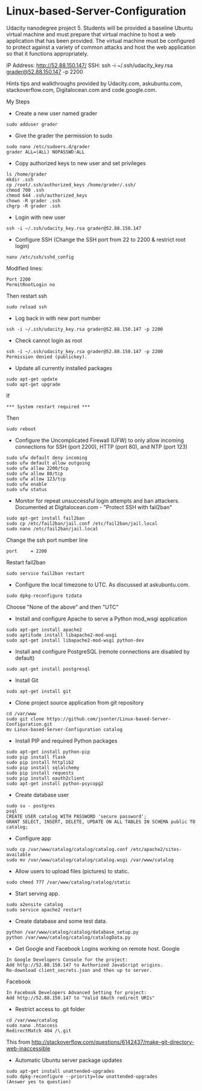 # Linux-based-Server-Configuration
Udacity nanodegree project 5. Students will be provided a baseline Ubuntu virtual machine and must prepare that virtual machine to host a web application that has been provided. The virtual machine must be configured to protect against a variety of common attacks and host the web application so that it functions appropriately.

IP Address: http://52.88.150.147/
SSH: ssh -i ~/.ssh/udacity_key.rsa grader@52.88.150.147 -p 2200

Hints tips and walkthroughs provided by Udacity.com, askubuntu.com, stackoverflow.com, Digitalocean.com and code.google.com.

My Steps

* Create a new user named grader
```
sudo adduser grader
```

* Give the grader the permission to sudo
```
sudo nano /etc/sudoers.d/grader
grader ALL=(ALL) NOPASSWD:ALL
```

* Copy authorized keys to new user and set privileges
```
ls /home/grader
mkdir .ssh
cp /root/.ssh/authorized_keys /home/grader/.ssh/
chmod 700 .ssh
chmod 644 .ssh/authorized_keys
chown -R grader .ssh
chgrp -R grader .ssh
```

* Login with new user
```
ssh -i ~/.ssh/udacity_key.rsa grader@52.88.150.147
```

* Configure SSH (Change the SSH port from 22 to 2200 & restrict root login)
```
nano /etc/ssh/sshd_config
```
Modified lines:
```
Port 2200
PermitRootLogin no
```
Then restart ssh
```
sudo reload ssh
```

* Log back in with new port number
```
ssh -i ~/.ssh/udacity_key.rsa grader@52.88.150.147 -p 2200
```

* Check cannot login as root
```
ssh -i ~/.ssh/udacity_key.rsa grader@52.88.150.147 -p 2200
Permission denied (publickey).
```

* Update all currently installed packages
```
sudo apt-get update
sudo apt-get upgrade
```
If
```
*** System restart required ***
```
Then
```
sudo reboot
```

* Configure the Uncomplicated Firewall (UFW) to only allow incoming connections for SSH (port 2200), HTTP (port 80), and NTP (port 123)
```
sudo ufw default deny incoming
sudo ufw default allow outgoing
sudo ufw allow 2200/tcp
sudo ufw allow 80/tcp
sudo ufw allow 123/tcp
sudo ufw enable
sudo ufw status
```

* Monitor for repeat unsuccessful login attempts and ban attackers.
Documented at Digitalocean.com - "Protect SSH with fail2ban"
```
sudo apt-get install fail2ban
sudo cp /etc/fail2ban/jail.conf /etc/fail2ban/jail.local
sudo nano /etc/fail2ban/jail.local
```
Change the ssh port number line
```
port     = 2200
```
Restart fail2ban
```
sudo service fail2ban restart
```

* Configure the local timezone to UTC. As discussed at askubuntu.com.
```
sudo dpkg-reconfigure tzdata
```
Choose "None of the above" and then "UTC"

* Install and configure Apache to serve a Python mod_wsgi application
```
sudo apt-get install apache2
sudo aptitude install libapache2-mod-wsgi
sudo apt-get install libapache2-mod-wsgi python-dev
```

* Install and configure PostgreSQL (remote connections are disabled by default)
```
sudo apt-get install postgresql
```

* Install Git
```
sudo apt-get install git

```

* Clone project source application from git repository
```
cd /var/www
sudo git clone https://github.com/jsonter/Linux-based-Server-Configuration.git
mv Linux-based-Server-Configuration catalog
```

* Install PIP and required Python packages
```
sudo apt-get install python-pip
sudo pip install flask
sudo pip install httplib2
sudo pip install sqlalchemy
sudo pip install requests
sudo pip install oauth2client
sudo apt-get install python-psycopg2
```

* Create database user
```
sudo su - postgres
psql
CREATE USER catalog WITH PASSWORD 'secure password';
GRANT SELECT, INSERT, DELETE, UPDATE ON ALL TABLES IN SCHEMA public TO catalog;
```

* Configure app
```
sudo cp /var/www/catalog/catalog/catalog.conf /etc/apache2/sites-available
sudo mv /var/www/catalog/catalog/catalog.wsgi /var/www/catalog

```

* Allow users to upload files (pictures) to static.
```
sudo chmod 777 /var/www/catalog/catalog/static
```

* Start serving app.
```
sudo a2ensite catalog
sudo service apache2 restart
```

* Create database and some test data.
```
python /var/www/catalog/catalog/database_setup.py
python /var/www/catalog/catalog/catalogData.py
```

* Get Google and Facebook Logins working on remote host.
Google
```
In Google Developers Console for the project:
Add http://52.88.150.147 to Authorized JavaScript origins.
Re-download client_secrets.json and then up to server.
```
Facebook
```
In Facebook Developers Advanced Setting for project:
Add http://52.88.150.147 to "Valid OAuth redirect URIs"
```

* Restrict access to .git folder
```
cd /var/www/catalog
sudo nano .htaccess
RedirectMatch 404 /\.git
```
This from http://stackoverflow.com/questions/6142437/make-git-directory-web-inaccessible

* Automatic Ubuntu server package updates
```
sudo apt-get install unattended-upgrades
sudo dpkg-reconfigure --priority=low unattended-upgrades
(Answer yes to question)
```
